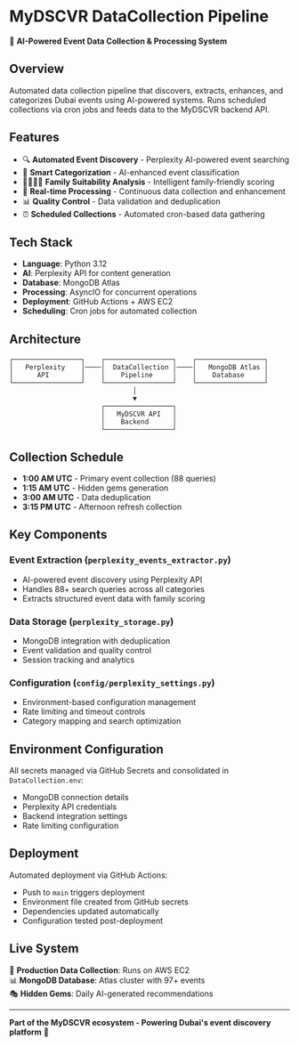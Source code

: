 # MyDSCVR DataCollection Pipeline

🤖 **AI-Powered Event Data Collection & Processing System**

## Overview

Automated data collection pipeline that discovers, extracts, enhances, and categorizes Dubai events using AI-powered systems. Runs scheduled collections via cron jobs and feeds data to the MyDSCVR backend API.

## Features

- 🔍 **Automated Event Discovery** - Perplexity AI-powered event searching
- 🎯 **Smart Categorization** - AI-enhanced event classification  
- 👨‍👩‍👧‍👦 **Family Suitability Analysis** - Intelligent family-friendly scoring
- 🔄 **Real-time Processing** - Continuous data collection and enhancement
- 📊 **Quality Control** - Data validation and deduplication
- ⏰ **Scheduled Collections** - Automated cron-based data gathering

## Tech Stack

- **Language**: Python 3.12
- **AI**: Perplexity API for content generation
- **Database**: MongoDB Atlas
- **Processing**: AsyncIO for concurrent operations
- **Deployment**: GitHub Actions + AWS EC2
- **Scheduling**: Cron jobs for automated collection

## Architecture

```
┌─────────────────┐    ┌─────────────────┐    ┌─────────────────┐
│   Perplexity    │────│  DataCollection │────│   MongoDB Atlas │
│      API        │    │    Pipeline     │    │    Database     │
└─────────────────┘    └─────────────────┘    └─────────────────┘
                               │
                               ▼
                       ┌─────────────────┐
                       │   MyDSCVR API   │
                       │    Backend      │
                       └─────────────────┘
```

## Collection Schedule

- **1:00 AM UTC** - Primary event collection (88 queries)
- **1:15 AM UTC** - Hidden gems generation
- **3:00 AM UTC** - Data deduplication
- **3:15 PM UTC** - Afternoon refresh collection

## Key Components

### Event Extraction (`perplexity_events_extractor.py`)
- AI-powered event discovery using Perplexity API
- Handles 88+ search queries across all categories
- Extracts structured event data with family scoring

### Data Storage (`perplexity_storage.py`) 
- MongoDB integration with deduplication
- Event validation and quality control
- Session tracking and analytics

### Configuration (`config/perplexity_settings.py`)
- Environment-based configuration management
- Rate limiting and timeout controls
- Category mapping and search optimization

## Environment Configuration

All secrets managed via GitHub Secrets and consolidated in `DataCollection.env`:

- MongoDB connection details
- Perplexity API credentials  
- Backend integration settings
- Rate limiting configuration

## Deployment

Automated deployment via GitHub Actions:
- Push to `main` triggers deployment
- Environment file created from GitHub secrets
- Dependencies updated automatically
- Configuration tested post-deployment

## Live System

🔗 **Production Data Collection**: Runs on AWS EC2  
📊 **MongoDB Database**: Atlas cluster with 97+ events  
🎭 **Hidden Gems**: Daily AI-generated recommendations  

---

**Part of the MyDSCVR ecosystem - Powering Dubai's event discovery platform** 🌟